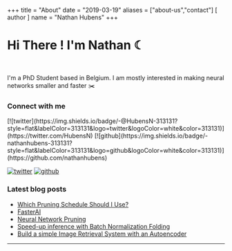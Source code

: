 +++
title = "About"
date = "2019-03-19"
aliases = ["about-us","contact"]
[ author ]
  name = "Nathan Hubens"
+++

# Hi There ! I'm Nathan ☾



<br>

I'm a PhD Student based in Belgium. I am mostly interested in making neural networks smaller and faster ✂️

### Connect with me


<p align="left">
	[![twitter](https://img.shields.io/badge/-@HubensN-313131?style=flat&labelColor=313131&logo=twitter&logoColor=white&color=313131)](https://twitter.com/HubensN) 
	[![github](https://img.shields.io/badge/-nathanhubens-313131?style=flat&labelColor=313131&logo=github&logoColor=white&color=313131)](https://github.com/nathanhubens) 
</p>


[![twitter](https://img.shields.io/badge/-@HubensN-313131?style=flat&labelColor=313131&logo=twitter&logoColor=white&color=313131)](https://twitter.com/HubensN) [![github](https://img.shields.io/badge/-nathanhubens-313131?style=flat&labelColor=313131&logo=github&logoColor=white&color=313131)](https://github.com/nathanhubens) 


### Latest blog posts
- [Which Pruning Schedule Should I Use?](https://nathanhubens.github.io/posts/deep%20learning/2021/06/15/OneCycle.html)
- [FasterAI](https://nathanhubens.github.io/posts/deep%20learning/2020/08/17/FasterAI.html)
- [Neural Network Pruning](https://nathanhubens.github.io/posts/deep%20learning/2020/05/22/pruning.html)
- [Speed-up inference with Batch Normalization Folding](https://nathanhubens.github.io/posts/deep%20learning/2020/04/20/BN.html)
- [Build a simple Image Retrieval System with an Autoencoder](https://nathanhubens.github.io/posts/deep%20learning/2018/08/24/image-retrieval.html)

---



